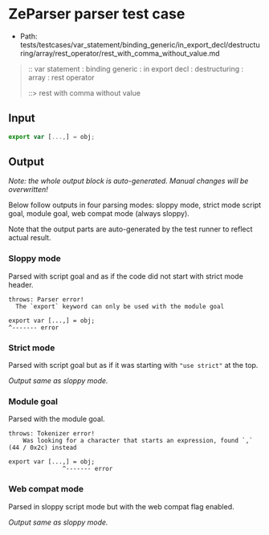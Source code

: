 # ZeParser parser test case

- Path: tests/testcases/var_statement/binding_generic/in_export_decl/destructuring/array/rest_operator/rest_with_comma_without_value.md

> :: var statement : binding generic : in export decl : destructuring : array : rest operator
>
> ::> rest with comma without value

## Input


`````js
export var [...,] = obj;
`````

## Output

_Note: the whole output block is auto-generated. Manual changes will be overwritten!_

Below follow outputs in four parsing modes: sloppy mode, strict mode script goal, module goal, web compat mode (always sloppy).

Note that the output parts are auto-generated by the test runner to reflect actual result.

### Sloppy mode

Parsed with script goal and as if the code did not start with strict mode header.

`````
throws: Parser error!
  The `export` keyword can only be used with the module goal

export var [...,] = obj;
^------- error
`````

### Strict mode

Parsed with script goal but as if it was starting with `"use strict"` at the top.

_Output same as sloppy mode._

### Module goal

Parsed with the module goal.

`````
throws: Tokenizer error!
    Was looking for a character that starts an expression, found `,` (44 / 0x2c) instead

export var [...,] = obj;
               ^------- error
`````


### Web compat mode

Parsed in sloppy script mode but with the web compat flag enabled.

_Output same as sloppy mode._
